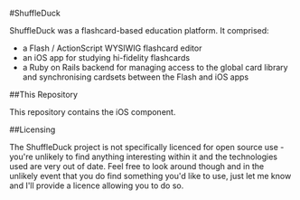 #ShuffleDuck

ShuffleDuck was a flashcard-based education platform.  It comprised:

- a Flash / ActionScript WYSIWIG flashcard editor
- an iOS app for studying hi-fidelity flashcards
- a Ruby on Rails backend for managing access to the global card library and synchronising cardsets between the Flash and iOS apps

##This Repository

This repository contains the iOS component.

##Licensing

The ShuffleDuck project is not specifically licenced for open source use - you're unlikely to find anything interesting within it and the technologies used are very out of date.  Feel free to look around though and in the unlikely event that you do find something you'd like to use, just let me know and I'll provide a licence allowing you to do so.
